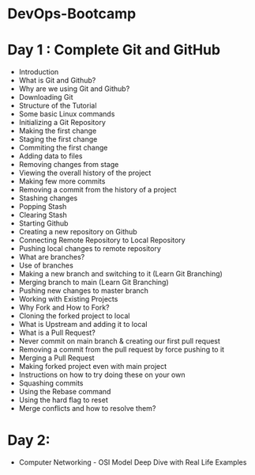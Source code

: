 # DevOps-Bootcamp

# Day 1 : Complete Git and GitHub
- Introduction
- What is Git and Github?
- Why are we using Git and Github?
- Downloading Git
- Structure of the Tutorial
- Some basic Linux commands
- Initializing a Git Repository
- Making the first change
- Staging the first change
- Commiting the first change
- Adding data to files
- Removing changes from stage
- Viewing the overall history of the project
- Making few more commits
- Removing a commit from the history of a project
- Stashing changes
- Popping Stash
- Clearing Stash
- Starting Github
- Creating a new repository on Github
- Connecting Remote Repository to Local Repository
- Pushing local changes to remote repository
- What are branches?
- Use of branches
- Making a new branch and switching to it (Learn Git Branching)
- Merging branch to main (Learn Git Branching)
- Pushing new changes to master branch
- Working with Existing Projects
- Why Fork and How to Fork?
- Cloning the forked project to local
- What is Upstream and adding it to local
- What is a Pull Request?
- Never commit on main branch & creating our first pull request
- Removing a commit from the pull request by force pushing to it
- Merging a Pull Request
- Making forked project even with main project
- Instructions on how to try doing these on your own
- Squashing commits
- Using the Rebase command
- Using the hard flag to reset
- Merge conflicts and how to resolve them? 

# Day  2: 
* Computer Networking - OSI Model Deep Dive with Real Life Examples